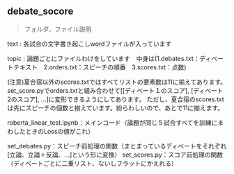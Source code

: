 ## debate_socore

>フォルダ、ファイル説明

text : 各試合の文字書き起こしwordファイルが入っています

topic : 論題ごとにファイルわけをしています　中身は(1.debates.txt：ディベートテキスト　2.orders.txt：スピーチの順番　3.scores.txt：点数)

(注意)夏合宿以外のscores.txtではすべてリストの要素数は11に揃えてあります。set_score.pyでorders.txtと組み合わせて[[ディベート１のスコア], [ディベート2のスコア], ...]に変形できるようにしてあります。
ただし、夏合宿のscores.txtは先にスピーチの個数と揃えています。紛らわしいので、あとで11に揃えます。

roberta_linear_test.ipynb：メインコード（論題が同じ５試合すべてを訓練にまわしたときのLossの値がこれ）

set_debates.py：スピーチ前処理の関数（まとまっているディベートをそれぞれ[立論、立論＋反論、...]という形に変換）
set_scores.py：スコア前処理の関数（ディベートごとに二重リスト、ないしフラットにかえれる）
